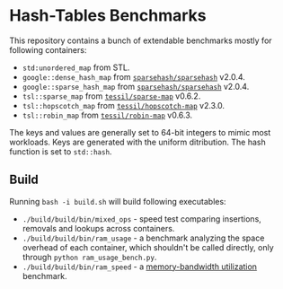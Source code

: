 # Hash-Tables Benchmarks

This repository contains a bunch of extendable benchmarks mostly for following containers:

* `std:unordered_map` from STL.
* `google::dense_hash_map` from [`sparsehash/sparsehash`](https://github.com/sparsehash/sparsehash) v2.0.4.
* `google::sparse_hash_map` from [`sparsehash/sparsehash`](https://github.com/sparsehash/sparsehash) v2.0.4.
* `tsl::sparse_map` from [`tessil/sparse-map`](https://github.com/Tessil/sparse-map) v0.6.2.
* `tsl::hopscotch_map` from [`tessil/hopscotch-map`](https://github.com/Tessil/hopscotch-map) v2.3.0.
* `tsl::robin_map` from [`tessil/robin-map`](https://github.com/Tessil/robin-map) v0.6.3.

The keys and values are generally set to 64-bit integers to mimic most workloads.
Keys are generated with the uniform ditribution. The hash function is set to `std::hash`.

## Build

Running `bash -i build.sh` will build following executables:

* `./build/build/bin/mixed_ops` - speed test comparing insertions, removals and lookups across containers.
* `./build/build/bin/ram_usage` - a benchmark analyzing the space overhead of each container, which shouldn't be called directly, only through `python ram_usage_bench.py`.
* `./build/build/bin/ram_speed` - a [memory-bandwidth utilization](https://unum.cloud/post/2021-12-21-macbook/) benchmark.

